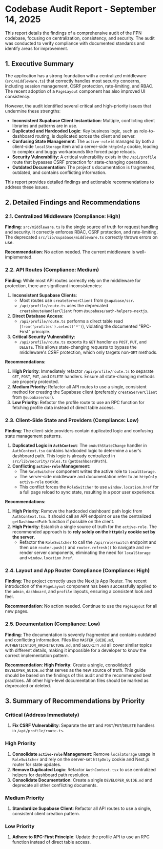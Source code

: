 # Codebase Audit Report - September 14, 2025

This report details the findings of a comprehensive audit of the FPN codebase, focusing on centralization, consistency, and security. The audit was conducted to verify compliance with documented standards and identify areas for improvement.

## 1. Executive Summary

The application has a strong foundation with a centralized middleware (`src/middleware.ts`) that correctly handles most security concerns, including session management, CSRF protection, rate-limiting, and RBAC. The recent adoption of a `PageLayout` component has also improved UI consistency.

However, the audit identified several critical and high-priority issues that undermine these strengths:
- **Inconsistent Supabase Client Instantiation**: Multiple, conflicting client libraries and patterns are in use.
- **Duplicated and Hardcoded Logic**: Key business logic, such as role-to-dashboard routing, is duplicated across the client and server.
- **Confusing State Management**: The `active-role` is managed by both a client-side `localStorage` item and a server-side `httpOnly` cookie, leading to complex and buggy workarounds like forced page reloads.
- **Security Vulnerability**: A critical vulnerability exists in the `/api/profile` route that bypasses CSRF protection for state-changing operations.
- **Outdated Documentation**: The project's documentation is fragmented, outdated, and contains conflicting information.

This report provides detailed findings and actionable recommendations to address these issues.

## 2. Detailed Findings and Recommendations

### 2.1. Centralized Middleware (Compliance: High)

**Finding**: `src/middleware.ts` is the single source of truth for request handling and security. It correctly enforces RBAC, CSRF protection, and rate-limiting. The deprecated `src/lib/supabase/middleware.ts` correctly throws errors on use.

**Recommendation**: No action needed. The current middleware is well-implemented.

### 2.2. API Routes (Compliance: Medium)

**Finding**: While most API routes correctly rely on the middleware for protection, there are significant inconsistencies:

1.  **Inconsistent Supabase Clients**: 
    - Most routes use `createServerClient` from `@supabase/ssr`.
    - `/api/profile/route.ts` uses the deprecated `createRouteHandlerClient` from `@supabase/auth-helpers-nextjs`.
2.  **Direct Database Access**: 
    - `/api/profile/route.ts` performs a direct table read (`from('profiles').select('*')`), violating the documented "RPC-First" principle.
3.  **Critical Security Vulnerability**:
    - `/api/profile/route.ts` exports its `GET` handler as `POST`, `PUT`, and `DELETE`. This allows state-changing requests to bypass the middleware's CSRF protection, which only targets non-`GET` methods.

**Recommendations**:

1.  **High Priority**: Immediately refactor `/api/profile/route.ts` to separate `GET`, `POST`, `PUT`, and `DELETE` handlers. Ensure all state-changing methods are properly protected.
2.  **Medium Priority**: Refactor all API routes to use a single, consistent method for creating the Supabase client (preferably `createServerClient` from `@supabase/ssr`).
3.  **Low Priority**: Refactor the profile route to use an RPC function for fetching profile data instead of direct table access.

### 2.3. Client-Side State and Providers (Compliance: Low)

**Finding**: The client-side providers contain duplicated logic and confusing state management patterns.

1.  **Duplicated Logic in `AuthContext`**: The `onAuthStateChange` handler in `AuthContext.tsx` contains hardcoded logic to determine a user's dashboard path. This logic is already centralized in `src/lib/security/roles.ts` (`getDashboardPath`).
2.  **Conflicting `active-role` Management**: 
    - The `RoleSwitcher` component writes the active role to `localStorage`.
    - The server-side middleware and documentation refer to an `httpOnly` `active-role` cookie.
    - This conflict forces the `RoleSwitcher` to use `window.location.href` for a full page reload to sync state, resulting in a poor user experience.

**Recommendations**:

1.  **High Priority**: Remove the hardcoded dashboard path logic from `AuthContext.tsx`. It should call an API endpoint or use the centralized `getDashboardPath` function if possible on the client.
2.  **High Priority**: Establish a single source of truth for the `active-role`. The recommended approach is to **rely solely on the `httpOnly` cookie set by the server**. 
    - Refactor the `RoleSwitcher` to call the `/api/role/switch` endpoint and then use `router.push()` and `router.refresh()` to navigate and re-render server components, eliminating the need for `localStorage` and `window.location.href`.

### 2.4. Layout and App Router Compliance (Compliance: High)

**Finding**: The project correctly uses the Next.js App Router. The recent introduction of the `PageLayout` component has been successfully applied to the `admin`, `dashboard`, and `profile` layouts, ensuring a consistent look and feel.

**Recommendation**: No action needed. Continue to use the `PageLayout` for all new pages.

### 2.5. Documentation (Compliance: Low)

**Finding**: The documentation is severely fragmented and contains outdated and conflicting information. Files like `MASTER_GUIDE.md`, `AUTHENTICATION_ARCHITECTURE.md`, and `SECURITY.md` all cover similar topics with different details, making it impossible for a developer to know the correct implementation pattern.

**Recommendation**: **High Priority**: Create a single, consolidated `DEVELOPER_GUIDE.md` that serves as the new source of truth. This guide should be based on the findings of this audit and the recommended best practices. All other high-level documentation files should be marked as deprecated or deleted.

## 3. Summary of Recommendations by Priority

### Critical (Address Immediately)
1.  **Fix CSRF Vulnerability**: Separate the `GET` and `POST`/`PUT`/`DELETE` handlers in `/api/profile/route.ts`.

### High Priority
1.  **Consolidate `active-role` Management**: Remove `localStorage` usage in `RoleSwitcher` and rely on the server-set `httpOnly` cookie and Next.js router for state updates.
2.  **Remove Duplicated Logic**: Refactor `AuthContext.tsx` to use centralized helpers for dashboard path resolution.
3.  **Consolidate Documentation**: Create a single `DEVELOPER_GUIDE.md` and deprecate all other conflicting documents.

### Medium Priority
1.  **Standardize Supabase Client**: Refactor all API routes to use a single, consistent client creation pattern.

### Low Priority
1.  **Adhere to RPC-First Principle**: Update the profile API to use an RPC function instead of direct table access.
